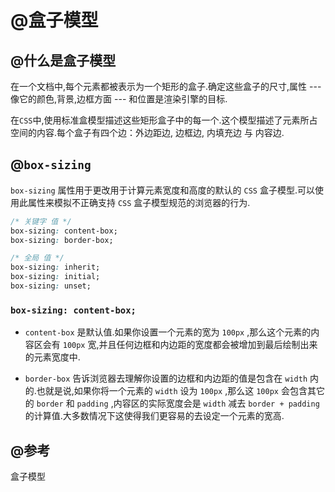 # @盒子模型## @什么是盒子模型在一个文档中,每个元素都被表示为一个矩形的盒子.确定这些盒子的尺寸,属性 --- 像它的颜色,背景,边框方面 --- 和位置是渲染引擎的目标.在`CSS`中,使用标准盒模型描述这些矩形盒子中的每一个.这个模型描述了元素所占空间的内容.每个盒子有四个边：外边距边, 边框边, 内填充边 与 内容边.## @`box-sizing``box-sizing` 属性用于更改用于计算元素宽度和高度的默认的 `CSS` 盒子模型.可以使用此属性来模拟不正确支持 `CSS` 盒子模型规范的浏览器的行为.```CSS/* 关键字 值 */box-sizing: content-box;box-sizing: border-box;/* 全局 值 */box-sizing: inherit;box-sizing: initial;box-sizing: unset;```### `box-sizing: content-box;`- `content-box` 是默认值.如果你设置一个元素的宽为 `100px` ,那么这个元素的内容区会有 `100px` 宽,并且任何边框和内边距的宽度都会被增加到最后绘制出来的元素宽度中.- `border-box` 告诉浏览器去理解你设置的边框和内边距的值是包含在 `width` 内的.也就是说,如果你将一个元素的 `width` 设为 `100px` ,那么这 `100px` 会包含其它的 `border` 和 `padding` ,内容区的实际宽度会是 `width` 减去 `border + padding` 的计算值.大多数情况下这使得我们更容易的去设定一个元素的宽高.## @参考<a fref="https://developer.mozilla.org/zh-CN/docs/Web/CSS/CSS_Box_Model/Introduction_to_the_CSS_box_model" target="_blank">盒子模型</a>